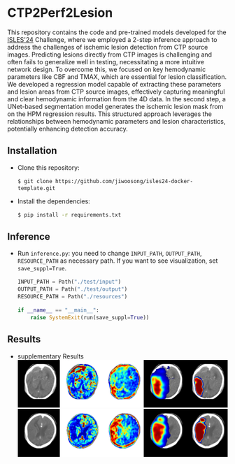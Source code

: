 # CTP2Perf2Lesion

This repository contains the code and pre-trained models developed for the [ISLES'24](https://isles-24.grand-challenge.org/) Challenge, where we employed a 2-step inference approach to address the challenges of ischemic lesion detection from CTP source images. 
Predicting lesions directly from CTP images is challenging and often fails to generalize well in testing, necessitating a more intuitive network design.
To overcome this, we focused on key hemodynamic parameters like CBF and TMAX, which are essential for lesion classification. 
We developed a regression model capable of extracting these parameters and lesion areas from CTP source images, effectively capturing meaningful and clear hemodynamic information from the 4D data. 
In the second step, a UNet-based segmentation model generates the ischemic lesion mask from on the HPM regression results. 
This structured approach leverages the relationships between hemodynamic parameters and lesion characteristics, potentially enhancing detection accuracy.



## Installation

* Clone this repository:
   ```
   $ git clone https://github.com/jiwoosong/isles24-docker-template.git
   ```

* Install the dependencies:
   ``` bash
   $ pip install -r requirements.txt
   ```

## Inference

* Run `inference.py`: you need to change  `INPUT_PATH`, `OUTPUT_PATH`, `RESOURCE_PATH` as necessary path. If you want to see visualization, set `save_suppl=True`.
   ```python
   INPUT_PATH = Path("./test/input")
   OUTPUT_PATH = Path("./test/output")
   RESOURCE_PATH = Path("./resources")
   ```
   ```python
   if __name__ == "__main__":
       raise SystemExit(run(save_suppl=True))
   ```
  
## Results

* supplementary Results
  <img src="/test/output/images/supplementary/0030.png">
  <img src="/test/output/images/supplementary/0040.png">
